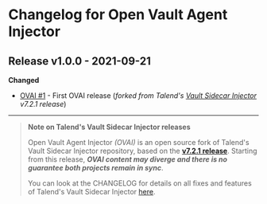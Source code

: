 # Changelog for Open Vault Agent Injector

## Release v1.0.0 - 2021-09-21

**Changed**

- [OVAI #1](https://github.com/asaintsever/open-vault-agent-injector/pull/1) - First OVAI release (*forked from Talend's [Vault Sidecar Injector](https://github.com/Talend/vault-sidecar-injector/releases/tag/v7.2.1) v7.2.1 release*)

<hr/>

> **Note on Talend's Vault Sidecar Injector releases**
>
> Open Vault Agent Injector *(OVAI)* is an open source fork of Talend's Vault Sidecar Injector repository, based on the **[v7.2.1 release](https://github.com/Talend/vault-sidecar-injector/releases/tag/v7.2.1)**. Starting from this release, ***OVAI content may diverge and there is no guarantee both projects remain in sync***.
>
> You can look at the CHANGELOG for details on all fixes and features of Talend's Vault Sidecar Injector [here](https://github.com/Talend/vault-sidecar-injector/blob/master/CHANGELOG.md).
